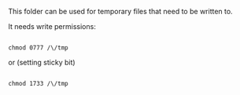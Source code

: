 This folder can be used for temporary files that need to be written to.

It needs write permissions:

<code>
chmod 0777 /\<path_to\>/tmp
</code>

or (setting sticky bit)

<code>
chmod 1733 /\<path_to\>/tmp
</code>